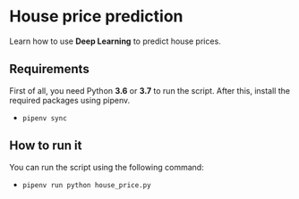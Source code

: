 # House price prediction
Learn how to use **Deep Learning** to predict house prices.

## Requirements
First of all, you need Python **3.6** or **3.7** to run the script. After this, install the required packages using pipenv.
- `pipenv sync`

## How to run it
You can run the script using the following command: 
- `pipenv run python house_price.py`

